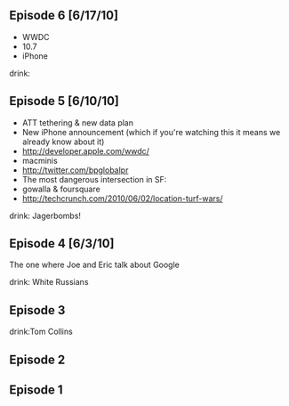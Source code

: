 ## Episode 6 [6/17/10]

* WWDC
* 10.7
* iPhone

drink:

## Episode 5 [6/10/10]

* ATT tethering & new data plan
* New iPhone announcement (which if you're watching this it means we already know about it)
* http://developer.apple.com/wwdc/
* macminis
* http://twitter.com/bpglobalpr
* The most dangerous intersection in SF:
* gowalla & foursquare
* http://techcrunch.com/2010/06/02/location-turf-wars/

drink: Jagerbombs!

## Episode 4 [6/3/10]

The one where Joe and Eric talk about Google

drink: White Russians

## Episode 3

drink:Tom Collins

## Episode 2

## Episode 1
